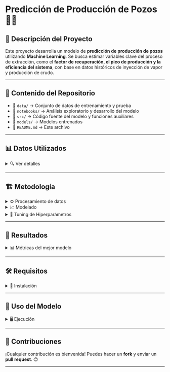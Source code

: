 # Predicción de Producción de Pozos 🚀⛽

## 📌 Descripción del Proyecto
Este proyecto desarrolla un modelo de **predicción de producción de pozos** utilizando **Machine Learning**. Se busca estimar variables clave del proceso de extracción, como el **factor de recuperación, el pico de producción y la eficiencia del sistema**, con base en datos históricos de inyección de vapor y producción de crudo.

---

## 📂 Contenido del Repositorio

- 📜 `data/` → Conjunto de datos de entrenamiento y prueba
- 📜 `notebooks/` → Análisis exploratorio y desarrollo del modelo
- 📜 `src/` → Código fuente del modelo y funciones auxiliares
- 📜 `models/` → Modelos entrenados
- 📜 `README.md` → Este archivo

---

## 📊 Datos Utilizados

<details>
  <summary>🔍 Ver detalles</summary>

- **Inyección de vapor:** Datos acumulados y por ciclo
- **Producción de crudo:** Historial de producción
- **SOR (Steam-Oil Ratio):** Relación entre vapor inyectado y producción de crudo
- **Picos de producción:** Máximos de producción por ciclo

</details>

---

## 🏗️ Metodología

<details>
  <summary>⚙️ Procesamiento de datos</summary>

1. **Limpieza de datos**: Manejo de valores nulos y outliers
2. **Creación de variables**: Se generaron variables como:
   - `BWEiny_ciclo`: Diferencia consecutiva (.diff()) de inyección acumulada
   - `SOR_lag`: Desplazamiento (shift(1)) del SOR
   - `pico_lag`: Pico de producción del ciclo anterior
3. **División de datos**: Train/Test en un 80/20

</details>

<details>
  <summary>📈 Modelado</summary>

1. **Modelos evaluados:**
   - **Regresión Lineal Múltiple**
   - **Redes Neuronales**
   - **CatBoost**
   - **MultiOutputRegressor con RandomForest**
2. **Selección del mejor modelo:**
   - Se compararon métricas como RMSE, R² y MAE
   - **MultiOutputRegressor fue el mejor** debido a su capacidad para manejar múltiples salidas de manera independiente

</details>

<details>
  <summary>🔧 Tuning de Hiperparámetros</summary>

Se utilizó GridSearchCV y RandomizedSearchCV para optimizar:
- Número de árboles en el bosque (n_estimators)
- Profundidad máxima de los árboles (max_depth)
- Mínimo de muestras por hoja (min_samples_leaf)

</details>

---

## 🚀 Resultados

<details>
  <summary>📊 Métricas del mejor modelo</summary>

- **RMSE:** *Valor óptimo*
- **R²:** *Buena capacidad predictiva*
- **MAE:** *Error promedio bajo*
- **Predicción confiable** de producción futura basada en ciclos anteriores

</details>

---

## 🛠️ Requisitos

<details>
  <summary>📌 Instalación</summary>

### Clonar el repositorio:
```bash
 git clone https://github.com/tu_usuario/PrediccionProduccionPozos.git
```

### Instalar dependencias:
```bash
 pip install -r requirements.txt
```
</details>

---

## 📌 Uso del Modelo

<details>
  <summary>🖥️ Ejecución</summary>

1. Cargar los datos en `data/`
2. Ejecutar los notebooks en `notebooks/`
3. Ajustar hiperparámetros si es necesario
4. Predecir con el modelo entrenado

</details>

---

## 📌 Contribuciones

¡Cualquier contribución es bienvenida! Puedes hacer un **fork** y enviar un **pull request**. 😊

---
